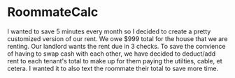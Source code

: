 RoommateCalc
============

I wanted to save 5 minutes every month so I decided to create a pretty customized version of our rent. We owe $999 total for the house
that we are renting. Our landlord wants the rent due in 3 checks. To save the convience of having to swap cash with each other, we
have decided to deduct/add rent to each tenant's total to make up for them paying the utilties, cable, et cetera. I wanted it to 
also text the roommate their total to save more time.
